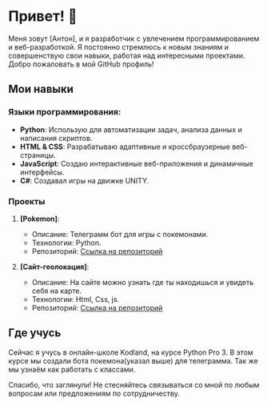# Привет! 👋

Меня зовут [Антон], и я разработчик с увлечением программированием и веб-разработкой. Я постоянно стремлюсь к новым знаниям и совершенствую свои навыки, работая над интересными проектами. Добро пожаловать в мой GitHub профиль!

## Мои навыки

### Языки программирования:

- **Python**: Использую для автоматизации задач, анализа данных и написания скриптов.
- **HTML & CSS**: Разрабатываю адаптивные и кроссбраузерные веб-страницы.
- **JavaScript**: Создаю интерактивные веб-приложения и динамичные интерфейсы.
- **C#**: Создавал игры на движке UNITY.

### Проекты

1. **[Pokemon]**:
    - Описание: Телеграмм бот для игры с покемонами.
    - Технологии: Python.
    - Репозиторий: [Ссылка на репозиторий](https://github.com/Kartoha352/pokemon)

2. **[Сайт-геолокация]**:
    - Описание: На сайте можно узнать где ты находишься и увидеть себя на карте.
    - Технологии: Html, Css, js.
    - Репозиторий: [Ссылка на репозиторий](https://github.com/Kartoha352/mysite.github.io)

## Где учусь

Сейчас я учусь в онлайн-школе Kodland, на курсе Python Pro 3. В этом курсе мы создали бота покемона(указал выше) для телеграмма. Так же мы узнаём как работать с классами.


Спасибо, что заглянули! Не стесняйтесь связываться со мной по любым вопросам или предложениям по сотрудничеству.
